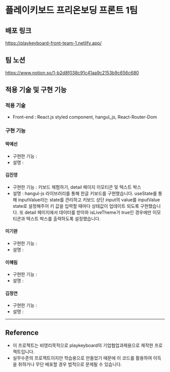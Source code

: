 # 플레이키보드 프리온보딩 프론트 1팀

##  배포 링크

https://playkeyboard-front-team-1.netlify.app/

## 팀 노션
https://www.notion.so/1-b2d8f038c91c41aa9c2153b9c656c680

## 적용 기술 및 구현 기능

### 적용 기술 
+ Front-end : React.js styled component, hangul_js, React-Router-Dom

###  구현 기능

#### 박예선
- 구현한 기능 : 
- 설명 : 

       
#### 김진영
- 구현한 기능 : 키보드 체험하기, detail 페이지 이모티콘 및 텍스트 박스
-  설명 : hangul-js 라이브러리를 통해 한글 키보드를 구현했습니다.
useState를 통해 inputValue라는 state를 관리하고 키보드 상단 input의 value를 inputValue state로 설정해주어 키 값을 입력할 때마다 상태값이 업데이트 되도록 구현했습니다.
또 detail 페이지에서 데이터를 받아와 isLiveTheme가 true인 경우에만 이모티콘과 텍스트 박스를 출력하도록 설정했습니다.
 
#### 이기완
- 구현한 기능 : 
- 설명 :
  
#### 이혜림 
- 구현한 기능 : 
- 설명 : 

#### 김정연
- 구현한 기능 : 
- 설명 : 

  
---

## Reference

- 이 프로젝트는 비영리목적으로 playkeyboard의 기업협업과제용으로 제작한 프로젝트입니다.
- 실무수준의 프로젝트이지만 학습용으로 만들었기 때문에 이 코드를 활용하여 이득을 취하거나 무단 배포할 경우 법적으로 문제될 수 있습니다.
